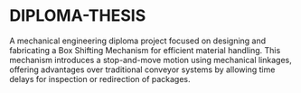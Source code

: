 # DIPLOMA-THESIS
A mechanical engineering diploma project focused on designing and fabricating a Box Shifting Mechanism for efficient material handling. This mechanism introduces a stop-and-move motion using mechanical linkages, offering advantages over traditional conveyor systems by allowing time delays for inspection or redirection of packages.
